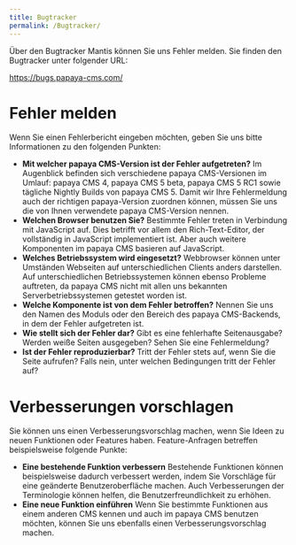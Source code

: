 ```yaml
---
title: Bugtracker
permalink: /Bugtracker/
---
```


Über den Bugtracker Mantis können Sie uns Fehler melden. Sie finden den Bugtracker unter folgender URL:

[<https://bugs.papaya-cms.com/>](https://bugs.papaya-cms.com/login_page.php)

Fehler melden
=============

Wenn Sie einen Fehlerbericht eingeben möchten, geben Sie uns bitte Informationen zu den folgenden Punkten:

-   **Mit welcher papaya CMS-Version ist der Fehler aufgetreten?**
    Im Augenblick befinden sich verschiedene papaya CMS-Versionen im Umlauf: papaya CMS 4, papaya CMS 5 beta, papaya CMS 5 RC1 sowie tägliche Nightly Builds von papaya CMS 5. Damit wir Ihre Fehlermeldung auch der richtigen papaya-Version zuordnen können, müssen Sie uns die von Ihnen verwendete papaya CMS-Version nennen.
-   **Welchen Browser benutzen Sie?**
    Bestimmte Fehler treten in Verbindung mit JavaScript auf. Dies betrifft vor allem den Rich-Text-Editor, der vollständig in JavaScript implementiert ist. Aber auch weitere Komponenten im papaya CMS basieren auf JavaScript.
-   **Welches Betriebssystem wird eingesetzt?**
    Webbrowser können unter Umständen Webseiten auf unterschiedlichen Clients anders darstellen. Auf unterschiedlichen Betriebssystemen können ebenso Probleme auftreten, da papaya CMS nicht mit allen uns bekannten Serverbetriebssystemen getestet worden ist.
-   **Welche Komponente ist von dem Fehler betroffen?**
    Nennen Sie uns den Namen des Moduls oder den Bereich des papaya CMS-Backends, in dem der Fehler aufgetreten ist.
-   **Wie stellt sich der Fehler dar?**
    Gibt es eine fehlerhafte Seitenausgabe? Werden weiße Seiten ausgegeben? Sehen Sie eine Fehlermeldung?
-   **Ist der Fehler reproduzierbar?**
    Tritt der Fehler stets auf, wenn Sie die Seite aufrufen? Falls nein, unter welchen Bedingungen tritt der Fehler auf?

Verbesserungen vorschlagen
==========================

Sie können uns einen Verbesserungsvorschlag machen, wenn Sie Ideen zu neuen Funktionen oder Features haben. Feature-Anfragen betreffen beispielsweise folgende Punkte:

-   **Eine bestehende Funktion verbessern**
    Bestehende Funktionen können beispielsweise dadurch verbessert werden, indem Sie Vorschläge für eine geänderte Benutzeroberfläche machen. Auch Verbesserungen der Terminologie können helfen, die Benutzerfreundlichkeit zu erhöhen.
-   **Eine neue Funktion einführen**
    Wenn Sie bestimmte Funktionen aus einem anderen CMS kennen und auch im papaya CMS benutzen möchten, können Sie uns ebenfalls einen Verbesserungsvorschlag machen.
